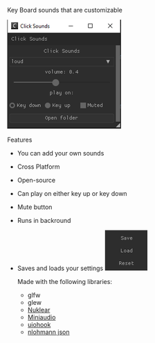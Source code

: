 Key Board sounds that are customizable

![image](./bin/assets/screenshot.png)

Features
* You can add your own sounds
* Cross Platform
* Open-source
* Can play on either key up or key down
* Mute button
* Runs in backround
* Saves and loads your settings ![image](./bin/assets/saveload.png)

  Made with the following libraries:
  * glfw
  * glew
  * [Nuklear](https://github.com/Immediate-Mode-UI/Nuklear)
  * [Miniaudio](https://github.com/mackron/miniaudio)
  * [uiohook](https://github.com/kwhat/libuiohook)
  * [nlohmann json](https://github.com/nlohmann/json)
